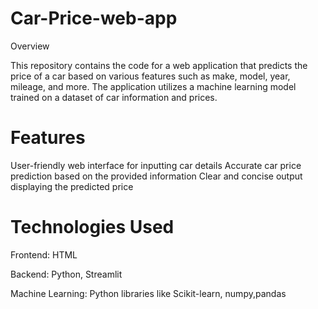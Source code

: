 # Car-Price-web-app
Overview

This repository contains the code for a web application that predicts the price of a car based on various features such as make, model, year, mileage, and more. The application utilizes a machine learning model trained on a dataset of car information and prices.
# Features

User-friendly web interface for inputting car details
Accurate car price prediction based on the provided information
Clear and concise output displaying the predicted price

# Technologies Used

Frontend: HTML

Backend: Python, Streamlit

Machine Learning: Python libraries like Scikit-learn, numpy,pandas
